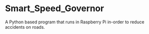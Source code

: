 # Smart_Speed_Governor
A Python based program that runs in Raspberry Pi in-order to reduce accidents on roads.
